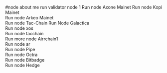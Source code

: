 #node about me
run validator node 1 
Run node Axone Mainet
Run node Kopi Mainet   
Run node Arkeo Mainet    
Run node Tac-Chain
Run Node Galactica   
Run node xos         
Run node tacchain       
Run more node Airrchain1      
Run node ar   
Run node Pipe   
Run node Octra    
Run node Bitbadge  
Run node Hedge  
    
 
